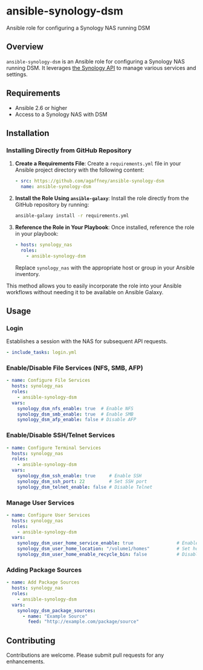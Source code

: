# ansible-synology-dsm

Ansible role for configuring a Synology NAS running DSM


## Overview
`ansible-synology-dsm` is an Ansible role for configuring a Synology NAS running DSM. It leverages [the Synology API](https://global.download.synology.com/download/Document/Software/DeveloperGuide/Package/FileStation/All/enu/Synology_File_Station_API_Guide.pdf) to manage various services and settings.

## Requirements
- Ansible 2.6 or higher
- Access to a Synology NAS with DSM

## Installation

### Installing Directly from GitHub Repository

1. **Create a Requirements File**:
   Create a `requirements.yml` file in your Ansible project directory with the following content:

   ```yaml
   - src: https://github.com/agaffney/ansible-synology-dsm
     name: ansible-synology-dsm
   ```

2. **Install the Role Using `ansible-galaxy`**:
   Install the role directly from the GitHub repository by running:

   ```bash
   ansible-galaxy install -r requirements.yml
   ```

3. **Reference the Role in Your Playbook**:
   Once installed, reference the role in your playbook:

   ```yaml
   - hosts: synology_nas
     roles:
       - ansible-synology-dsm
   ```

   Replace `synology_nas` with the appropriate host or group in your Ansible inventory.

This method allows you to easily incorporate the role into your Ansible workflows without needing it to be available on Ansible Galaxy.
## Usage

### Login
Establishes a session with the NAS for subsequent API requests.
```yaml
- include_tasks: login.yml
```

### Enable/Disable File Services (NFS, SMB, AFP)
```yaml
- name: Configure File Services
  hosts: synology_nas
  roles:
    - ansible-synology-dsm
  vars:
    synology_dsm_nfs_enable: true  # Enable NFS
    synology_dsm_smb_enable: true  # Enable SMB
    synology_dsm_afp_enable: false # Disable AFP
```

### Enable/Disable SSH/Telnet Services
```yaml
- name: Configure Terminal Services
  hosts: synology_nas
  roles:
    - ansible-synology-dsm
  vars:
    synology_dsm_ssh_enable: true     # Enable SSH
    synology_dsm_ssh_port: 22         # Set SSH port
    synology_dsm_telnet_enable: false # Disable Telnet
```

### Manage User Services
```yaml
- name: Configure User Services
  hosts: synology_nas
  roles:
    - ansible-synology-dsm
  vars:
    synology_dsm_user_home_service_enable: true                # Enable User Home Service
    synology_dsm_user_home_location: "/volume1/homes"          # Set home directory location
    synology_dsm_user_home_enable_recycle_bin: false           # Disable recycle bin for user homes
```

### Adding Package Sources
```yaml
- name: Add Package Sources
  hosts: synology_nas
  roles:
    - ansible-synology-dsm
  vars:
    synology_dsm_package_sources:
      - name: "Example Source"
        feed: "http://example.com/package/source"
```

## Contributing
Contributions are welcome. Please submit pull requests for any enhancements.
